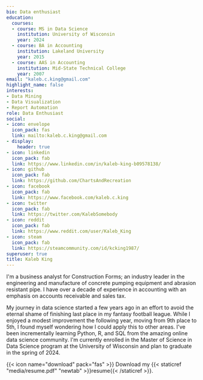 ```yaml
---
bio: Data enthusiast
education:
  courses:
  - course: MS in Data Science
    institution: University of Wisconsin
    year: 2024
  - course: BA in Accounting
    institution: Lakeland University
    year: 2015
  - course: AAS in Accounting
    institution: Mid-State Technical College
    year: 2007
email: "kaleb.c.king@gmail.com"
highlight_name: false
interests:
- Data Mining
- Data Visualization
- Report Automation
role: Data Enthusiast
social:
- icon: envelope
  icon_pack: fas
  link: mailto:kaleb.c.king@gmail.com
- display:
    header: true
- icon: linkedin
  icon_pack: fab
  link: https://www.linkedin.com/in/kaleb-king-b09578138/
- icon: github
  icon_pack: fab
  link: https://github.com/ChartsAndRecreation
- icon: facebook
  icon_pack: fab
  link: https://www.facebook.com/kaleb.c.king
- icon: twitter
  icon_pack: fab
  link: https://twitter.com/KalebSomebody
- icon: reddit
  icon_pack: fab
  link: https://www.reddit.com/user/Kaleb_King
- icon: steam
  icon_pack: fab
  link: https://steamcommunity.com/id/kcking1987/
superuser: true
title: Kaleb King
---
```


I'm a business analyst for Construction Forms; an industry leader in the engineering and manufacture of concrete pumping equipment and abrasion resistant pipe. I have over a decade of experience in accounting with an emphasis on accounts receivable and sales tax.

My journey in data science started a few years ago in an effort to avoid the eternal shame of finishing last place in my fantasy football league. While I enjoyed a modest improvement the following year, moving from 9th place to 5th, I found myself wondering how I could apply this to other areas. I've been incrementally learning Python, R, and SQL from the amazing online data science community. I'm currently enrolled in the Master of Science in Data Science program at the University of Wisconsin and plan to graduate in the spring of 2024.

{{< icon name="download" pack="fas" >}} Download my {{< staticref "media/resume.pdf" "newtab" >}}resume{{< /staticref >}}.
